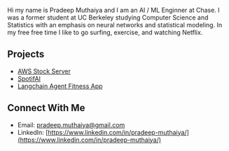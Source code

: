 Hi my name is Pradeep Muthaiya and I am an AI / ML Enginner at Chase. I was a former student at UC Berkeley studying Computer Science and Statistics with an emphasis on neural networks and statistical modeling. In my free free time I like to go surfing, exercise, and watching Netflix.

## Projects
  - [AWS Stock Server](#github)
  - [SpotifAI](https://github.com/pradeep-muthaiya/SpotifAI)
  - [Langchain Agent Fitness App](https://github.com/pradeep-muthaiya/llm-agent-fitness-app)

## Connect With Me
  - Email: [pradeep.muthaiya@gmail.com](mailto:pradeep.muthaiya@gmail.com)
  - LinkedIn: [https://www.linkedin.com/in/pradeep-muthaiya/](https://www.linkedin.com/in/pradeep-muthaiya/)
<!--
**pradeep-muthaiya/pradeep-muthaiya** is a ✨ _special_ ✨ repository because its `README.md` (this file) appears on your GitHub profile.

Here are some ideas to get you started:

- 🔭 I’m currently working on ...
- 🌱 I’m currently learning ...
- 👯 I’m looking to collaborate on ...
- 🤔 I’m looking for help with ...
- 💬 Ask me about ...
- 📫 How to reach me: ...
- 😄 Pronouns: ...
- ⚡ Fun fact: ...
-->
